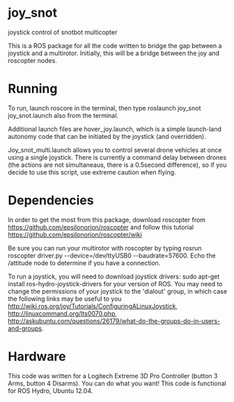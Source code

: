 # joy_snot
joystick control of snotbot multicopter

This is a ROS package for all the code written to bridge the gap between a joystick and a multirotor. Initially, this will be a bridge between the joy and roscopter nodes.

# Running
To run, launch roscore in the terminal, then type roslaunch joy_snot joy_snot.launch also from the terminal.

Additional launch files are hover_joy.launch, which is a simple launch-land autonomy code that can be initiated by the joystick (and overridden).

Joy_snot_multi.launch allows you to control several drone vehicles at once using a single joystick.  There is currently a command delay between drones (the actions are not simultaneaus, there is a 0.5second difference), so if you decide to use this script, use extreme caution when flying.

# Dependencies
In order to get the most from this package, download roscopter from https://github.com/epsilonorion/roscopter and follow this tutorial https://github.com/epsilonorion/roscopter/wiki

Be sure you can run your multirotor with roscopter by typing rosrun roscopter driver.py --device=/dev/ttyUSB0 --baudrate=57600.  Echo the /attitude node to determine if you have a connection.

To run a joystick, you will need to download joystick drivers: sudo apt-get install ros-hydro-joystick-drivers for your version of ROS.  You may need to change the permissions of your joystick to the 'dialout' group, in which case the following links may be useful to you http://wiki.ros.org/joy/Tutorials/ConfiguringALinuxJoystick, http://linuxcommand.org/lts0070.php, http://askubuntu.com/questions/26179/what-do-the-groups-do-in-users-and-groups. 

# Hardware
This code was written for a Logitech Extreme 3D Pro Controller (button 3 Arms, button 4 Disarms).  You can do what you want!  This code is functional for ROS Hydro, Ubuntu 12.04.



